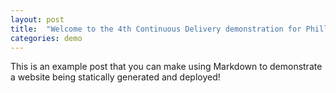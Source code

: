 ```yaml
---
layout: post
title:  "Welcome to the 4th Continuous Delivery demonstration for Phillips!"
categories: demo
---
```


This is an example post that you can make using Markdown to demonstrate a website being statically generated and deployed!

